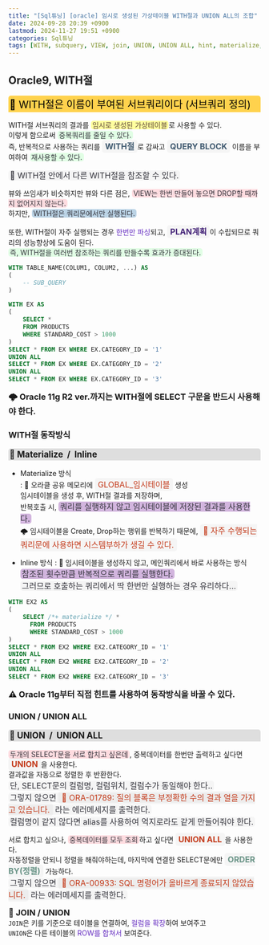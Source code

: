 ```yaml
---
title: "[Sql튜닝] [oracle] 임시로 생성된 가상테이블 WITH절과 UNION ALL의 조합"
date: 2024-09-28 20:39 +0900
lastmod: 2024-11-27 19:51 +0900
categories: Sql튜닝
tags: [WITH, subquery, VIEW, join, UNION, UNION ALL, hint, materialize, inline]
---
```


## Oracle9, WITH절

<div style="margin-bottom: 15px;font-size:20px;background-color:#FFD24D;color:black;font-weight:normal;border-top-left-radius:5px;border-top-right-radius:5px;padding:2px;overflow-x:auto;white-space:nowrap;">
    🐀 WITH절은 이름이 부여된 서브쿼리이다 (서브쿼리 정의)
</div>

WITH절 서브쿼리의 결과를 <span style="padding:0 3px;border-radius:5px;background-color:#ffff9e;color:#624a3d;">임시로 생성된 가상테이블</span>로 사용할 수 있다.  
이렇게 함으로써 <span style="padding:0 3px;border-radius:5px;background-color:#E1FEE5;color:#34343c;">중복쿼리를 줄일 수 있다.</span>  
즉, 반복적으로 사용하는 쿼리를 <span style="padding:3px 6px;font-size:16px;border-radius:5px;background-color:rgba(0,0,0,0.03);color:#3f596f;font-weight:bold;">WITH절</span>로 감싸고 <span style="padding:3px 6px;font-size:16px;border-radius:5px;background-color:rgba(0,0,0,0.03);color:#3f596f;font-weight:bold;">QUERY BLOCK</span> 이름을 부여하여 <span style="padding:0 3px;border-radius:5px;background-color:#E1FEE5;color:#34343c;">재사용할 수 있다.</span>

<span style="padding:0 3px;font-size:16px;border-radius:5px;background-color:rgba(0,0,0,0.03);color:#34343c;">🪭 WITH절 안에서 다른 WITH절을 참조할 수 있다.</span>

뷰와 쓰임새가 비슷하지만 뷰와 다른 점은, <span style="margin-bottom:15px;padding:0 3px;border-radius:5px;background-color:#ffdce0;color:#34343c;">VIEW는 한번 만들어 놓으면 DROP할 때까지 없어지지 않는다.</span>  
하지만, <span style="padding:0 3px;border-radius:5px;background-color:#BCD4E6;color:#34343c;">WITH절은 쿼리문에서만 실행된다.</span>

또한, WITH절이 자주 실행되는 경우 <span style='color:#652DC1;'>한번만 파싱</span>되고, <span style="padding:3px 6px;font-size:16px;border-radius:5px;background-color:rgba(0,0,0,0.03);color:#462679;font-weight:bold;">PLAN계획</span>이 수립되므로 쿼리의 성능향상에 도움이 된다.  
<span style="padding:0 3px;border-radius:5px;background-color:#E1FEE5;color:#34343c;">즉, WITH절을 여러번 참조하는 쿼리를 만들수록 효과가 증대된다.</span>

```sql
WITH TABLE_NAME(COLUM1, COLUM2, ...) AS
(
    -- SUB_QUERY
)
```

```sql
WITH EX AS
(
    SELECT *
    FROM PRODUCTS
    WHERE STANDARD_COST > 1000
)
SELECT * FROM EX WHERE EX.CATEGORY_ID = '1'
UNION ALL
SELECT * FROM EX WHERE EX.CATEGORY_ID = '2'
UNION ALL
SELECT * FROM EX WHERE EX.CATEGORY_ID = '3'
```

<span style="font-weight:700;font-size:1.03rem;">🌩️ Oracle 11g R2 ver.까지는 WITH절에 SELECT 구문을 반드시 사용해야 한다.</span>

### WITH절 동작방식

<div style="margin-bottom:15px;font-size:17px;background-color:#DEDEDE;border-top-left-radius:5px;border-top-right-radius:5px;padding:2px;overflow-x:auto;white-space:nowrap;font-weight:bold;">
    🥯 Materialize &nbsp;/&nbsp; Inline
</div>

- Materialize 방식  
  : 🔅 오라클 공유 메모리에 <span style="padding:3px 6px;font-size:16px;border-radius:5px;background-color:rgba(0,0,0,0.03);color:rgb(196,58,26);">GLOBAL\_임시테이블</span> 생성  
  임시테이블을 생성 후, WITH절 결과를 저장하며,  
  반복호출 시, <span style="padding:0 3px;font-size:16px;border-radius:5px;background-color:rgba(193,151,210,0.7);color:#34343c;">쿼리를 실행하지 않고 임시테이블에 저장된 결과를 사용한다.</span>  
  🌩️ 임시테이블을 Create, Drop하는 행위를 반복하기 때문에, <span style="padding:3px 6px;font-size:16px;border-radius:5px;background-color:rgba(0,0,0,0.03);color:rgb(196,58,26);">🐖 자주 수행되는 쿼리문에 사용하면 시스템부하가 생길 수 있다.</span>

- Inline 방식
  : 🔅 임시테이블을 생성하지 않고, 메인쿼리에서 바로 사용하는 방식  
  <span style="padding:0 3px;font-size:16px;border-radius:5px;background-color:rgba(193,151,210,0.7);color:#34343c;">참조된 횟수만큼 반복적으로 쿼리를 실행한다.</span>  
  <span style="padding:0 3px;font-size:16px;border-radius:5px;background-color:rgba(0,0,0,0.03);color:#34343c;">그러므로 호출하는 쿼리에서 딱 한번만 실행하는 경우 유리하다...</span>

```sql
WITH EX2 AS
(
    SELECT /*+ materialize */ *
      FROM PRODUCTS
      WHERE STANDARD_COST > 1000
)
SELECT * FROM EX2 WHERE EX2.CATEGORY_ID = '1'
UNION ALL
SELECT * FROM EX2 WHERE EX2.CATEGORY_ID = '2'
UNION ALL
SELECT * FROM EX2 WHERE EX2.CATEGORY_ID = '3'
```

<span style="font-weight:700;font-size:1.03rem;">⚠️ Oracle 11g부터 직접 힌트를 사용하여 동작방식을 바꿀 수 있다.</span>

### UNION / UNION ALL

<div style="margin-bottom:15px;font-size:17px;background-color:#DEDEDE;border-top-left-radius:5px;border-top-right-radius:5px;padding:2px;overflow-x:auto;white-space:nowrap;font-weight:bold;">
    🥯 UNION &nbsp;/&nbsp; UNION ALL
</div>

<span style="margin-bottom:15px;padding:0 3px;border-radius:5px;background-color:#ffdce0;color:#34343c;">두개의 SELECT문을 서로 합치고 싶은데</span>, 중복데이터를 한번만 출력하고 싶다면 <span style="padding:3px 6px;font-size:16px;border-radius:5px;background-color:rgba(0,0,0,0.03);color:rgb(196,58,26);font-weight:bold;">UNION</span>을 사용한다.  
결과값을 자동으로 정렬한 후 반환한다.  
<span style="padding:0 3px;font-size:16px;border-radius:5px;background-color:rgba(0,0,0,0.03);color:#34343c;">단, SELECT문의 컬럼명, 컬럼위치, 컬럼수가 동일해야 한다..</span>  
<span style="padding:0 3px;font-size:16px;border-radius:5px;background-color:rgba(0,0,0,0.03);color:#34343c;">그렇지 않으면 <span style="padding:3px 6px;font-size:16px;border-radius:5px;background-color:rgba(0,0,0,0.03);color:rgb(196,58,26);">🐖 ORA-01789: 질의 블록은 부정확한 수의 결과 열을 가지고 있습니다.</span> 라는 에러메세지를 출력한다.</span>  
<span style="padding:0 3px;font-size:16px;border-radius:5px;background-color:rgba(0,0,0,0.03);color:#34343c;">컬럼명이 같지 않다면 alias를 사용하여 억지로라도 같게 만들어줘야 한다.</span>

서로 합치고 싶으나, <span style="margin-bottom:15px;padding:0 3px;border-radius:5px;background-color:#ffdce0;color:#34343c;">중복데이터를 모두 조회</span>하고 싶다면 <span style="padding:3px 6px;font-size:16px;border-radius:5px;background-color:rgba(0,0,0,0.03);color:rgb(196,58,26);font-weight:bold;">UNION ALL</span>을 사용한다.  
자동정렬을 안되니 정렬을 해줘야하는데, 마지막에 연결한 SELECT문에만 <span style="padding:3px 6px;font-size:16px;border-radius:5px;background-color:rgba(0,0,0,0.03);color:#6A9487;font-weight:bold;">ORDER BY(정렬)</span> 가능하다.  
<span style="padding:0 3px;font-size:16px;border-radius:5px;background-color:rgba(0,0,0,0.03);color:#34343c;">그렇지 않으면 <span style="padding:3px 6px;font-size:16px;border-radius:5px;background-color:rgba(0,0,0,0.03);color:rgb(196,58,26);">🐖 ORA-00933: SQL 명령어가 올바르게 종료되지 않았습니다.</span> 라는 에러메세지를 출력한다.</span>

<span style="font-weight:700;font-size:1.03rem;">🍪 JOIN / UNION</span>  
`JOIN`은 키를 기준으로 테이블을 연결하여, <span style='color:#652DC1;'>컬럼을 확장</span>하여 보여주고  
`UNION`은 다른 테이블의 <span style='color:#652DC1;'>ROW를 합쳐서</span> 보여준다.

